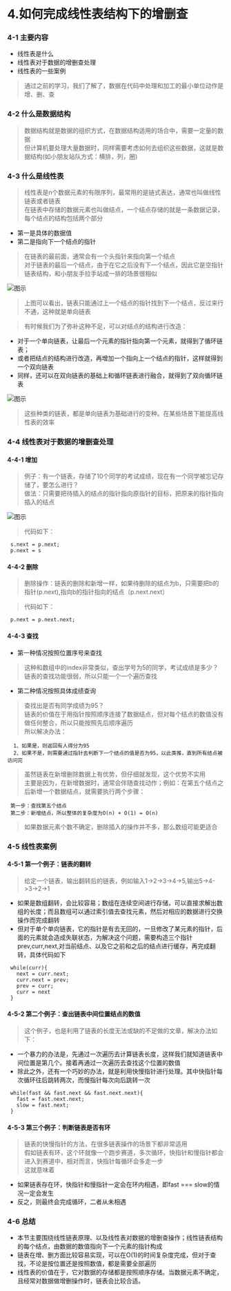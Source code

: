 # 4.如何完成线性表结构下的增删查

### 4-1 主要内容
- 线性表是什么
- 线性表对于数据的增删查处理
- 线性表的一些案例

> 通过之前的学习，我们了解了，数据在代码中处理和加工的最小单位动作是增、删、查<br/>

### 4-2 什么是数据结构

> 数据结构就是数据的组织方式，在数据结构适用的场合中，需要一定量的数据<br/>
> 但计算机要处理大量数据时，同样需要考虑如何去组织这些数据，这就是数据结构(如小朋友站队方式：横排，列，圈)<br/>

### 4-3 什么是线性表

> 线性表是n个数据元素的有限序列，最常用的是链式表达，通常也叫做线性链表或者链表<br/>
> 在链表中存储的数据元素也叫做结点，一个结点存储的就是一条数据记录，每个结点的结构包括两个部分<br/>

- 第一是具体的数据值
- 第二是指向下一个结点的指针


> 在链表的最前面，通常会有一个头指针来指向第一个结点<br/>
> 对于链表的最后一个结点，由于在它之后没有下一个结点，因此它是空指针<br/>
> 链表结构，和小朋友手拉手站成一排的场景很相似

![图示](/img/2020/algorithm/data4-1.png)

> 上图可以看出，链表只能通过上一个结点的指针找到下一个结点，反过来行不通，这种就是单向链表

> 有时候我们为了弥补这种不足，可以对结点的结构进行改造：

- 对于一个单向链表，让最后一个元素的指针指向第一个元素，就得到了循环链表；
- 或者把结点的结构进行改造，再增加一个指向上一个结点的指针，这样就得到一个双向链表
- 同样，还可以在双向链表的基础上和循环链表进行融合，就得到了双向循环链表

![图示](/img/2020/algorithm/data4-2.png)

> 这些种类的链表，都是单向链表为基础进行的变种。在某些场景下能提高线性表的效率

### 4-4 线性表对于数据的增删查处理

#### 4-4-1 增加
 
> 例子：有一个链表，存储了10个同学的考试成绩，现在有一个同学被忘记存储了，要怎么进行？<br/>
> 做法：只需要把待插入的结点的指针指向原指针的目标，把原来的指针指向插入的结点

![图示](/img/2020/algorithm/data4-3.png)

>代码如下：

```
 s.next = p.next;
 p.next = s

```
#### 4-4-2 删除
> 删除操作：链表的删除和新增一样，如果待删除的结点为b，只需要把b的指针(p.next),指向b的指针指向的结点（p.next.next）<br/>

> 代码如下：

```
 p.next = p.next.next;

```

#### 4-4-3 查找
- 第一种情况按照位置序号来查找

> 这种和数组中的index非常类似，查出学号为5的同学，考试成绩是多少？<br/>
> 链表的查找功能很弱，所以只能一个一个遍历查找

- 第二种情况按照具体成绩查询
> 查找出是否有同学成绩为95？<br/>
> 链表的价值在于用指针按照顺序连接了数据结点，但对每个结点的数值没有做任何整合，所以只能按照先后顺序遍历<br/>
> 所以解决办法：

```
  1、如果是，则返回有人得分为95
  2、如果不是，则需要通过指针去判断下一个结点的值是否为95，以此类推，直到所有结点被访问完
```

> 虽然链表在新增删除数据上有优势，但仔细就发现，这个优势不实用<br/>
> 主要是因为，在新增数据时，通常会伴随查找动作；例如：在第五个结点之后新增一个数据结点，就需要执行两个步骤：

``` 
 第一步：查找第五个结点
 第二步：新增结点，所以整体的复杂度为O(n) + O(1) = O(n)

```

> 如果数据元素个数不确定，删除插入的操作并不多，那么数组可能更适合



### 4-5 线性表案例

#### 4-5-1 第一个例子：链表的翻转
 
> 给定一个链表，输出翻转后的链表，例如输入1->2->3->4->5,输出5->4->3->2->1<br/>

- 如果是数组翻转，会比较容易；数组在连续空间进行存储，可以直接求解出数组的长度；而且数组可以通过索引值去查找元素，然后对相应的数据进行交换操作而完成翻转
- 但对于单个单向链表，它的指针是有去无回的，一旦修改了某元素的指针，后面的元素就会造成失联状态，为解决这个问题，需要构造三个指针prev,curr,next,对当前结点、以及它之前和之后的结点进行缓存，再完成翻转，具体代码如下

```
 while(curr){
   next = curr.next;
   curr.next = prev;
   prev = curr;
   curr = next
 }
```

#### 4-5-2 第二个例子：查出链表中间位置结点的数值
> 这个例子，也是利用了链表的长度无法或缺的不足做的文章，解决办法如下：

- 一个暴力的办法是，先通过一次遍历去计算链表长度，这样我们就知道链表中间位置是第几个。接着再通过一次遍历去查找这个位置的数值
- 除此之外，还有一个巧妙的办法，就是利用快慢指针进行处理。其中快指针每次循环往后跳转两次，而慢指针每次向后跳转一次


```
 while(fast && fast.next && fast.next.next){
   fast = fast.next.next;
   slow = fast.next;
 }
```

#### 4-5-3 第三个例子：判断链表是否有环

> 链表的快慢指针的方法，在很多链表操作的场景下都非常适用<br/>
> 假如链表有环，这个环就像一个跑步赛道，多次循环，快指针和慢指针都会进入到赛道中，相对而言，快指针每循环会多走一步<br/>
> 这就意味着

- 如果链表存在环，快指针和慢指针一定会在环内相遇，即fast === slow的情况一定会发生
- 反之，则最终会完成循环，二者从未相遇


### 4-6 总结
- 本节主要围绕线性链表原理、以及线性表对数据的增删查操作；线性链表结构的每个结点，由数据的数值指向下一个元素的指针构成
- 链表在增、删方面比较容易实现，可以在O(1)的时间复杂度完成，但对于查找，不论是按位置还是按照数值，都是需要全部遍历
- 线性表的价值在于，它对数据的存储都是按照顺序存储。当数据元素不确定，且经常对数据做增删操作时，链表会比较合适。
